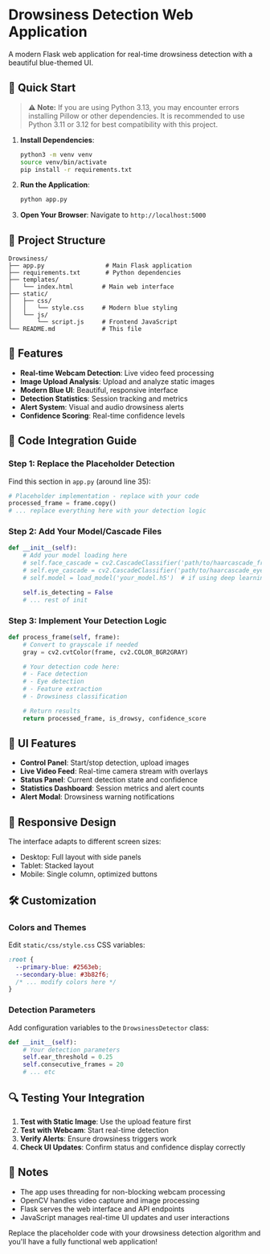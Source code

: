 # Drowsiness Detection Web Application

A modern Flask web application for real-time drowsiness detection with a beautiful blue-themed UI.

## 🚀 Quick Start

> **⚠️ Note:**
> If you are using Python 3.13, you may encounter errors installing Pillow or other dependencies. It is recommended to use Python 3.11 or 3.12 for best compatibility with this project.

1. **Install Dependencies**:

   ```bash
   python3 -m venv venv
   source venv/bin/activate
   pip install -r requirements.txt
   ```

2. **Run the Application**:

   ```bash
   python app.py
   ```

3. **Open Your Browser**:
   Navigate to `http://localhost:5000`

## 📁 Project Structure

```
Drowsiness/
├── app.py                 # Main Flask application
├── requirements.txt       # Python dependencies
├── templates/
│   └── index.html        # Main web interface
├── static/
│   ├── css/
│   │   └── style.css     # Modern blue styling
│   └── js/
│       └── script.js     # Frontend JavaScript
└── README.md             # This file
```

## 🎯 Features

- **Real-time Webcam Detection**: Live video feed processing
- **Image Upload Analysis**: Upload and analyze static images
- **Modern Blue UI**: Beautiful, responsive interface
- **Detection Statistics**: Session tracking and metrics
- **Alert System**: Visual and audio drowsiness alerts
- **Confidence Scoring**: Real-time confidence levels

## 🔧 Code Integration Guide

### Step 1: Replace the Placeholder Detection

Find this section in `app.py` (around line 35):

```python
# Placeholder implementation - replace with your code
processed_frame = frame.copy()
# ... replace everything here with your detection logic
```

### Step 2: Add Your Model/Cascade Files

```python
def __init__(self):
    # Add your model loading here
    # self.face_cascade = cv2.CascadeClassifier('path/to/haarcascade_frontalface_default.xml')
    # self.eye_cascade = cv2.CascadeClassifier('path/to/haarcascade_eye.xml')
    # self.model = load_model('your_model.h5')  # if using deep learning

    self.is_detecting = False
    # ... rest of init
```

### Step 3: Implement Your Detection Logic

```python
def process_frame(self, frame):
    # Convert to grayscale if needed
    gray = cv2.cvtColor(frame, cv2.COLOR_BGR2GRAY)

    # Your detection code here:
    # - Face detection
    # - Eye detection
    # - Feature extraction
    # - Drowsiness classification

    # Return results
    return processed_frame, is_drowsy, confidence_score
```

## 🎨 UI Features

- **Control Panel**: Start/stop detection, upload images
- **Live Video Feed**: Real-time camera stream with overlays
- **Status Panel**: Current detection state and confidence
- **Statistics Dashboard**: Session metrics and alert counts
- **Alert Modal**: Drowsiness warning notifications

## 📱 Responsive Design

The interface adapts to different screen sizes:

- Desktop: Full layout with side panels
- Tablet: Stacked layout
- Mobile: Single column, optimized buttons

## 🛠 Customization

### Colors and Themes

Edit `static/css/style.css` CSS variables:

```css
:root {
  --primary-blue: #2563eb;
  --secondary-blue: #3b82f6;
  /* ... modify colors here */
}
```

### Detection Parameters

Add configuration variables to the `DrowsinessDetector` class:

```python
def __init__(self):
    # Your detection parameters
    self.ear_threshold = 0.25
    self.consecutive_frames = 20
    # ... etc
```

## 🔍 Testing Your Integration

1. **Test with Static Image**: Use the upload feature first
2. **Test with Webcam**: Start real-time detection
3. **Verify Alerts**: Ensure drowsiness triggers work
4. **Check UI Updates**: Confirm status and confidence display correctly

## 📝 Notes

- The app uses threading for non-blocking webcam processing
- OpenCV handles video capture and image processing
- Flask serves the web interface and API endpoints
- JavaScript manages real-time UI updates and user interactions

Replace the placeholder code with your drowsiness detection algorithm and you'll have a fully functional web application!
